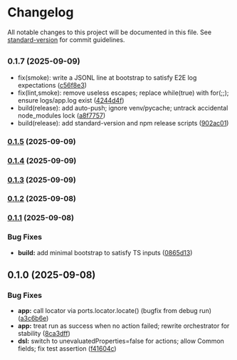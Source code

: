 # Changelog

All notable changes to this project will be documented in this file. See [standard-version](https://github.com/conventional-changelog/standard-version) for commit guidelines.

## <small>0.1.7 (2025-09-09)</small>

* fix(smoke): write a JSONL line at bootstrap to satisfy E2E log expectations ([c56f8e3](https://github.com/dh1293-hub/gpt5-conductor/commit/c56f8e3))
* fix(lint,smoke): remove useless escapes; replace while(true) with for(;;); ensure logs/app.log exist ([4244d4f](https://github.com/dh1293-hub/gpt5-conductor/commit/4244d4f))
* build(release): add auto-push; ignore venv/pycache; untrack accidental node_modules lock ([a8f7757](https://github.com/dh1293-hub/gpt5-conductor/commit/a8f7757))
* build(release): add standard-version and npm release scripts ([902ac01](https://github.com/dh1293-hub/gpt5-conductor/commit/902ac01))



### [0.1.5](https://github.com/dh1293-hub/gpt5-conductor/compare/v0.1.4...v0.1.5) (2025-09-09)

### [0.1.4](https://github.com/dh1293-hub/gpt5-conductor/compare/v0.1.3...v0.1.4) (2025-09-09)

### [0.1.3](https://github.com/dh1293-hub/gpt5-conductor/compare/v0.1.2...v0.1.3) (2025-09-09)

### [0.1.2](https://github.com/dh1293-hub/gpt5-conductor/compare/v0.1.1...v0.1.2) (2025-09-08)

### [0.1.1](https://github.com/dh1293-hub/gpt5-conductor/compare/v0.1.0...v0.1.1) (2025-09-08)


### Bug Fixes

* **build:** add minimal bootstrap to satisfy TS inputs ([0865d13](https://github.com/dh1293-hub/gpt5-conductor/commit/0865d13b13ff8902613e723b8bc6fa46899b6f25))

## 0.1.0 (2025-09-08)


### Bug Fixes

* **app:** call locator via ports.locator.locate() (bugfix from debug run) ([a3c6b6e](https://github.com/dh1293-hub/gpt5-conductor/commit/a3c6b6e27248d2ee376bdf4dc856fa4416e427ec))
* **app:** treat run as success when no action failed; rewrite orchestrator for stability ([8ca3dff](https://github.com/dh1293-hub/gpt5-conductor/commit/8ca3dff455708aaad05d718acb715c4c6c2c2d13))
* **dsl:** switch to unevaluatedProperties=false for actions; allow Common fields; fix test assertion ([f41604c](https://github.com/dh1293-hub/gpt5-conductor/commit/f41604c23a3f6d6ee1e3d1cd8709ec5a88505701))
